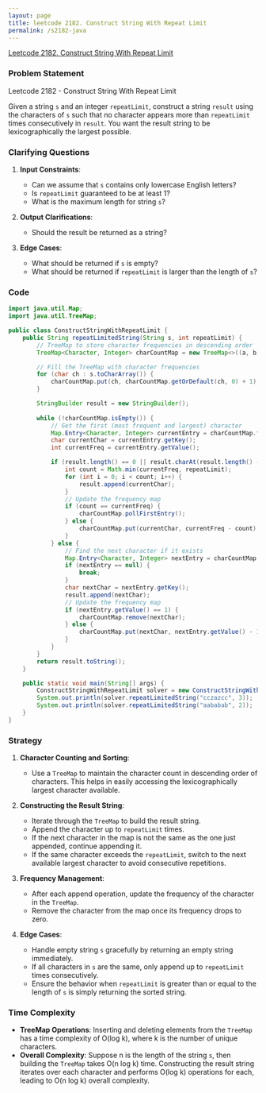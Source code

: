 ```yaml
---
layout: page
title: leetcode 2182. Construct String With Repeat Limit
permalink: /s2182-java
---
```

[Leetcode 2182. Construct String With Repeat Limit](https://algoadvance.github.io/algoadvance/l2182)
### Problem Statement

Leetcode 2182 - Construct String With Repeat Limit

Given a string `s` and an integer `repeatLimit`, construct a string `result` using the characters of `s` such that no character appears more than `repeatLimit` times consecutively in `result`. You want the result string to be lexicographically the largest possible.

### Clarifying Questions

1. **Input Constraints**:
   - Can we assume that `s` contains only lowercase English letters?
   - Is `repeatLimit` guaranteed to be at least 1?
   - What is the maximum length for string `s`?

2. **Output Clarifications**:
   - Should the result be returned as a string?

3. **Edge Cases**:
   - What should be returned if `s` is empty?
   - What should be returned if `repeatLimit` is larger than the length of `s`?

### Code

```java
import java.util.Map;
import java.util.TreeMap;

public class ConstructStringWithRepeatLimit {
    public String repeatLimitedString(String s, int repeatLimit) {
        // TreeMap to store character frequencies in descending order
        TreeMap<Character, Integer> charCountMap = new TreeMap<>((a, b) -> b - a);

        // Fill the TreeMap with character frequencies
        for (char ch : s.toCharArray()) {
            charCountMap.put(ch, charCountMap.getOrDefault(ch, 0) + 1);
        }

        StringBuilder result = new StringBuilder();
        
        while (!charCountMap.isEmpty()) {
            // Get the first (most frequent and largest) character
            Map.Entry<Character, Integer> currentEntry = charCountMap.firstEntry();
            char currentChar = currentEntry.getKey();
            int currentFreq = currentEntry.getValue();

            if (result.length() == 0 || result.charAt(result.length() - 1) != currentChar) {
                int count = Math.min(currentFreq, repeatLimit);
                for (int i = 0; i < count; i++) {
                    result.append(currentChar);
                }
                // Update the frequency map
                if (count == currentFreq) {
                    charCountMap.pollFirstEntry();
                } else {
                    charCountMap.put(currentChar, currentFreq - count);
                }
            } else {
                // Find the next character if it exists
                Map.Entry<Character, Integer> nextEntry = charCountMap.higherEntry(currentChar);
                if (nextEntry == null) {
                    break;
                }
                char nextChar = nextEntry.getKey();
                result.append(nextChar);
                // Update the frequency map
                if (nextEntry.getValue() == 1) {
                    charCountMap.remove(nextChar);
                } else {
                    charCountMap.put(nextChar, nextEntry.getValue() - 1);
                }
            }
        }
        return result.toString();
    }

    public static void main(String[] args) {
        ConstructStringWithRepeatLimit solver = new ConstructStringWithRepeatLimit();
        System.out.println(solver.repeatLimitedString("cczazcc", 3));  // Output: "zzcccac"
        System.out.println(solver.repeatLimitedString("aababab", 2));  // Output: "bbabbaa"
    }
}
```

### Strategy

1. **Character Counting and Sorting**: 
   - Use a `TreeMap` to maintain the character count in descending order of characters. This helps in easily accessing the lexicographically largest character available.

2. **Constructing the Result String**:
   - Iterate through the `TreeMap` to build the result string.
   - Append the character up to `repeatLimit` times.
   - If the next character in the map is not the same as the one just appended, continue appending it.
   - If the same character exceeds the `repeatLimit`, switch to the next available largest character to avoid consecutive repetitions.

3. **Frequency Management**:
   - After each append operation, update the frequency of the character in the `TreeMap`.
   - Remove the character from the map once its frequency drops to zero.

4. **Edge Cases**:
   - Handle empty string `s` gracefully by returning an empty string immediately.
   - If all characters in `s` are the same, only append up to `repeatLimit` times consecutively.
   - Ensure the behavior when `repeatLimit` is greater than or equal to the length of `s` is simply returning the sorted string.

### Time Complexity

- **TreeMap Operations**: Inserting and deleting elements from the `TreeMap` has a time complexity of O(log k), where k is the number of unique characters.
- **Overall Complexity**: Suppose n is the length of the string `s`, then building the `TreeMap` takes O(n log k) time. Constructing the result string iterates over each character and performs O(log k) operations for each, leading to O(n log k) overall complexity.